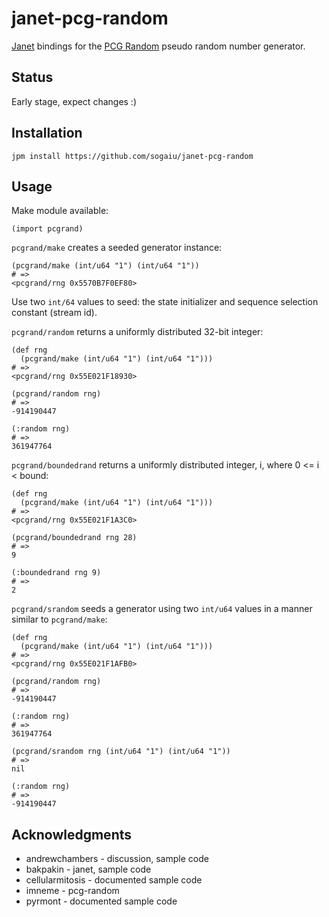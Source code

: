 # janet-pcg-random

[Janet](https://janet-lang.org/) bindings for the [PCG
Random](https://www.pcg-random.org/) pseudo random number generator.

## Status

Early stage, expect changes :)

## Installation

```
jpm install https://github.com/sogaiu/janet-pcg-random
```

## Usage

Make module available:

```janet
(import pcgrand)
```

`pcgrand/make` creates a seeded generator instance:

```janet
(pcgrand/make (int/u64 "1") (int/u64 "1"))
# =>
<pcgrand/rng 0x5570B7F0EF80>
```

Use two `int/64` values to seed: the state initializer and sequence
selection constant (stream id).

`pcgrand/random` returns a uniformly distributed 32-bit integer:

```janet
(def rng
  (pcgrand/make (int/u64 "1") (int/u64 "1")))
# =>
<pcgrand/rng 0x55E021F18930>

(pcgrand/random rng)
# =>
-914190447

(:random rng)
# =>
361947764
```

`pcgrand/boundedrand` returns a uniformly distributed integer, i,
where 0 <= i < bound:

```janet
(def rng
  (pcgrand/make (int/u64 "1") (int/u64 "1")))
# =>
<pcgrand/rng 0x55E021F1A3C0>

(pcgrand/boundedrand rng 28)
# =>
9

(:boundedrand rng 9)
# =>
2
```

`pcgrand/srandom` seeds a generator using two `int/u64` values in a
manner similar to `pcgrand/make`:

```janet
(def rng
  (pcgrand/make (int/u64 "1") (int/u64 "1")))
# =>
<pcgrand/rng 0x55E021F1AFB0>

(pcgrand/random rng)
# =>
-914190447

(:random rng)
# =>
361947764

(pcgrand/srandom rng (int/u64 "1") (int/u64 "1"))
# =>
nil

(:random rng)
# =>
-914190447
```

## Acknowledgments

* andrewchambers - discussion, sample code
* bakpakin - janet, sample code
* cellularmitosis - documented sample code
* imneme - pcg-random
* pyrmont - documented sample code

